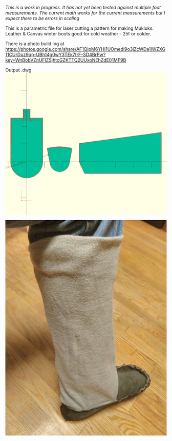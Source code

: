 *This is a work in progress. It has not yet been tested against multiple foot measurements. The current math works for the current measurements but I expect there to be errors in scaling*

This is a parametric file for laser cutting a pattern for making Mukluks. Leather & Canvas winter boots good for cold weather - 25f or colder. 

There is a photo build log at https://photos.google.com/share/AF1QipM6YHI1UOmedi9o3jZcWDa1IWZXG11CUrDuz9qp-UBh14g0wY3TEk7trF-SD4BrPw?key=WnBobVZnUFlZSjhtcGZKTTQ2UUxoNEhZdE01MF9B

Output .dwg
![alt tag](./MuklukPattern.png)

![alt tag](./Mukluk.jpg)
